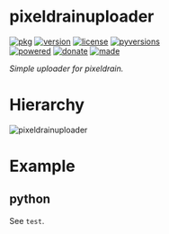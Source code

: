 # pixeldrainuploader

<badges>[![pkg](https://img.shields.io/badge/pkg-pixeldrainuploader-808080.svg)](http://code.foxe6.kozow.com/pixeldrainuploader/)
[![version](https://img.shields.io/pypi/v/pixeldrainuploader.svg)](https://pypi.org/project/pixeldrainuploader/)
[![license](https://img.shields.io/pypi/l/pixeldrainuploader.svg)](https://pypi.org/project/pixeldrainuploader/)
[![pyversions](https://img.shields.io/pypi/pyversions/pixeldrainuploader.svg)](https://pypi.org/project/pixeldrainuploader/)  
[![powered](https://img.shields.io/badge/Say-Thanks-ddddff.svg)](https://saythanks.io/to/foxe6)
[![donate](https://img.shields.io/badge/Donate-Paypal-0070ba.svg)](https://paypal.me/foxe6)
[![made](https://img.shields.io/badge/Made%20with-PyCharm-red.svg)](https://www.jetbrains.com/pycharm/)
</badges>

<i>Simple uploader for pixeldrain.</i>

# Hierarchy

![pixeldrainuploader](http://code.foxe6.kozow.com/pixeldrainuploader/pixeldrainuploader.svg)

# Example

## python
See `test`.